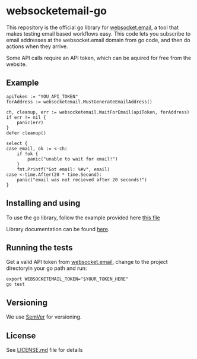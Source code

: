 # websocketemail-go

This repository is the official go library for [websocket.email](https://websocket.email), 
a tool that makes testing email based workflows easy. This code lets you subscribe to email addresses at the websocket.email domain from go code, and then do actions when they arrive.

Some API calls require an API token, which can be aquired for free from the website.

## Example

```
apiToken := "YOU_API_TOKEN"
forAddress := websocketemail.MustGenerateEmailAddress()

ch, cleanup, err := websocketemail.WaitForEmail(apiToken, forAddress)
if err != nil {
    panic(err)
}
defer cleanup()

select {
case email, ok := <-ch:
    if !ok {
        panic("unable to wait for email!")
    }
    fmt.Printf("Got email: %#v", email)
case <-time.After(20 * time.Second):
    panic("email was not recieved after 20 seconds!")
}
```

## Installing and using

To use the go library, follow the example provided here [this file](https://github.com/websocket-email/wsemail)

Library documentation can be found [here](https://godoc.org/github.com/websocket-email/websocketemail-go).

## Running the tests

Get a valid API token from [websocket.email](https://websocket.email), change to the project directoryin your go path and run:

```
export WEBSOCKETEMAIL_TOKEN="$YOUR_TOKEN_HERE"
go test
```

## Versioning

We use [SemVer](http://semver.org/) for versioning.

## License

See [LICENSE.md](LICENSE) file for details

